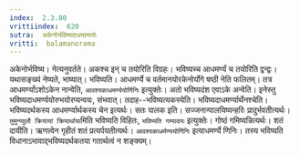 ```yaml
---
index:  2.3.80
vrittiindex:  620
sutra:  अकेनोर्भविष्यदाधमण्र्ययोः
vritti:  balamanorama 
---
```


अकेनोर्भविष्य। नेत्यनुवर्तते। अकश्च इन् च तयोरिति विग्रहः। भविष्यच्च आधमर्ण्यं च तयोरिति द्वन्द्वः। यथासङ्ख्यं नेष्यते, भाष्यात्। भविष्यति। आधमर्ण्ये च वर्तमानयोरकेनोर्योगे षष्ठी नेति फलितम्। तत्र आधमर्ण्यांऽशोऽकेन नान्वेति, `आवश्यकाधमर्ण्ययोर्णिनिः` इत्युक्तेः। अतो भविष्यदंश एवाऽके अन्वेति। इनेस्तु भविष्यदाधमर्ण्ययोरुभयोरप्यन्वयः, संभवात्। तदाह--भविष्यत्यकस्येति। भविष्यदाधमर्ण्यार्थेनश्चेति। भविष्यदर्थकस्य आधमर्ण्यार्थकस्य चेन इत्यर्थः। सतः पालक इति। सज्जनान्पालयिष्यन्हरिः प्रादुर्भवतीत्यर्थः। `तुमुन्ण्वुलौ क्रियायां क्रियार्थाया`मिति भविष्यति विहितः, `भविष्यति गम्यादयः` इत्युक्तेः। गोष्ठं गमिष्यन्नित्यर्थः। शतं दायीति। ऋणत्वेन गृहीतं शतं प्रत्यर्पयतीत्यर्थः। `आवश्यकाधर्मण्ययोर्णिनिः` इत्याधमर्ण्ये णिनिः। तस्य भविष्यति विधानाऽभावाद्भविष्यदर्थकतया गतार्थत्वं न शङ्क्यम्। 

